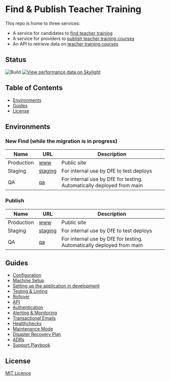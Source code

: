 # Find & Publish Teacher Training

This repo is home to three services:

- A service for candidates to [find teacher training](https://www.find-postgraduate-teacher-training.service.gov.uk)
- A service for providers to [publish teacher training courses](https://www.publish-teacher-training-courses.service.gov.uk)
- An API to retrieve data on [teacher training courses](https://api.publish-teacher-training-courses.service.gov.uk/)

## Status

![Build](https://github.com/DFE-Digital/publish-teacher-training/workflows/Build/badge.svg)
[![View performance data on Skylight](https://badges.skylight.io/status/NXAwzyZjkp2m.svg?token=JaYZey50Y8gfC00RvzkcrDz5OP-SwiBSTtbhkMw1KIs)](https://www.skylight.io/app/applications/NXAwzyZjkp2m)

## Table of Contents

- [Environments](#environments)
- [Guides](#guides)
- [License](#license)

## Environments

### New Find (while the migration is in progress)

| Name        | URL                                                                    | Description
| ----------- | ---------------------------------------------------------------------- | ------------------------------------------------------------------------------
| Production  | [www](https://www2.find-postgraduate-teacher-training.service.gov.uk)   | Public site
| Staging     | [staging](https://staging2.find-postgraduate-teacher-training.service.gov.uk)| For internal use by DfE to test deploys
| QA          | [qa](https://qa2.find-postgraduate-teacher-training.service.gov.uk)     | For internal use by DfE for testing. Automatically deployed from main

### Publish

| Name        | URL                                                                | Description
| ----------- | ------------------------------------------------------------------ | ---------------------------------------------------------------------
| Production  | [www](https://www.publish-teacher-training-courses.service.gov.uk) | Public site
| Staging     | [staging](https://staging.publish-teacher-training-courses.service.gov.uk) | For internal use by DfE to test deploys
| QA          | [qa](https://qa.publish-teacher-training-courses.service.gov.uk)  | For internal use by DfE for testing. Automatically deployed from main


## Guides

- [Configuration](/guides/configuration.md)
- [Machine Setup](/guides/machine-setup.md)
- [Setting up the application in development](/guides/setup-development.md)
- [Testing & Linting](/guides/testing.md)
- [Rollover](/guides/rollover.md)
- [API](/guides/api.md)
- [Authentication](/guides/authentication.md)
- [Alerting & Monitoring](/guides/alerting_and_monitoring.md)
- [Transactional Emails](/guides/emails.md)
- [Healthchecks](/guides/healthcheck_and_ping_endpoints.md)
- [Maintenance Mode](/guides/maintenance-mode.md)
- [Disaster Recovery Plan](/guides/disaster-recovery.md)
- [ADRs](/guides/adr/index.md)
- [Support Playbook](/guides/support_playbook.md)


## License

[MIT Licence](LICENCE)
